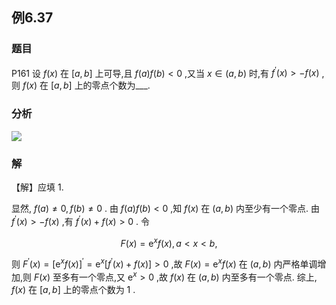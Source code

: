 ## 例6.37
### 题目
P161 设 $f( x)$ 在 $\lbrack {a, b}\rbrack$ 上可导,且 $f( a) f( b) < 0$ ,又当 $x \in ( {a, b})$ 时,有 ${f}^{\prime }( x) > - f( x)$ ,则 $f( x)$ 在 $\lbrack {a, b}\rbrack$ 上的零点个数为___.
### 分析
![](https://img.hwenyi.tech/202410092228272.webp)
### 解
【解】应填 1.

显然, $f( a) \neq 0, f( b) \neq 0$ . 由 $f( a) f( b) < 0$ ,知 $f( x)$ 在 $( {a, b})$ 内至少有一个零点. 由 ${f}^{\prime }( x) > - f( x)$ ,有 ${f}^{\prime }( x) + f( x) > 0$ . 令

$$
F( x) = {\mathrm{e}}^{x}f( x), a < x < b,
$$

则 ${F}^{\prime }( x) = {\lbrack {\mathrm{e}}^{x}f( x) \rbrack }^{\prime } = {\mathrm{e}}^{x}\lbrack {{f}^{\prime }( x) + f( x) }\rbrack > 0$ ,故 $F( x) = {\mathrm{e}}^{x}f( x)$ 在 $( {a, b})$ 内严格单调增加,则 $F( x)$ 至多有一个零点,又 ${\mathrm{e}}^{x} > 0$ ,故 $f( x)$ 在 $( {a, b})$ 内至多有一个零点. 综上, $f( x)$ 在 $\lbrack {a, b}\rbrack$ 上的零点个数为 1 .